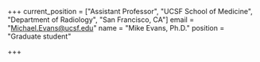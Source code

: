 +++
current_position = ["Assistant Professor", "UCSF School of Medicine", "Department of Radiology", "San Francisco, CA"]
email = "Michael.Evans@ucsf.edu"
name = "Mike Evans, Ph.D."
position = "Graduate student"

+++

